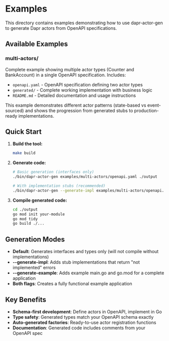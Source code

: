 # Examples

This directory contains examples demonstrating how to use dapr-actor-gen to generate Dapr actors from OpenAPI specifications.

## Available Examples

### multi-actors/
Complete example showing multiple actor types (Counter and BankAccount) in a single OpenAPI specification. Includes:
- `openapi.yaml` - OpenAPI specification defining two actor types
- `generated/` - Complete working implementation with business logic
- `README.md` - Detailed documentation and usage instructions

This example demonstrates different actor patterns (state-based vs event-sourced) and shows the progression from generated stubs to production-ready implementations.

## Quick Start

1. **Build the tool:**
   ```bash
   make build
   ```

2. **Generate code:**
   ```bash
   # Basic generation (interfaces only)
   ./bin/dapr-actor-gen examples/multi-actors/openapi.yaml ./output
   
   # With implementation stubs (recommended)
   ./bin/dapr-actor-gen --generate-impl examples/multi-actors/openapi.yaml ./output
   ```

3. **Compile generated code:**
   ```bash
   cd ./output
   go mod init your-module
   go mod tidy
   go build ./...
   ```

## Generation Modes

- **Default**: Generates interfaces and types only (will not compile without implementations)
- **--generate-impl**: Adds stub implementations that return "not implemented" errors
- **--generate-example**: Adds example main.go and go.mod for a complete application
- **Both flags**: Creates a fully functional example application

## Key Benefits

- **Schema-first development**: Define actors in OpenAPI, implement in Go
- **Type safety**: Generated types match your OpenAPI schema exactly
- **Auto-generated factories**: Ready-to-use actor registration functions
- **Documentation**: Generated code includes comments from your OpenAPI spec